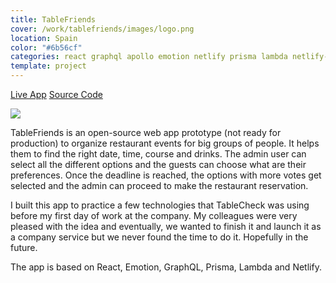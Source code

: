 ```yaml
---
title: TableFriends
cover: /work/tablefriends/images/logo.png
location: Spain
color: "#6b56cf"
categories: react graphql apollo emotion netlify prisma lambda netlify-functions open-source web-app inverted
template: project
---
```


<p class="align-center">
<a class="btn external" role="button" href="https://tablefriends.netlify.app/" target="_blank">Live App</a>
<a class="btn github" role="button" href="https://github.com/gazpachu/tablefriends" target="_blank">Source Code</a>
</p>

![](/work/tablefriends/images/1.png)

TableFriends is an open-source web app prototype (not ready for production) to organize restaurant events for big groups of people. It helps them to find the right date, time, course and drinks. The admin user can select all the different options and the guests can choose what are their preferences. Once the deadline is reached, the options with more votes get selected and the admin can proceed to make the restaurant reservation.

I built this app to practice a few technologies that TableCheck was using before my first day of work at the company. My colleagues were very pleased with the idea and eventually, we wanted to finish it and launch it as a company service but we never found the time to do it. Hopefully in the future.

The app is based on React, Emotion, GraphQL, Prisma, Lambda and Netlify.
